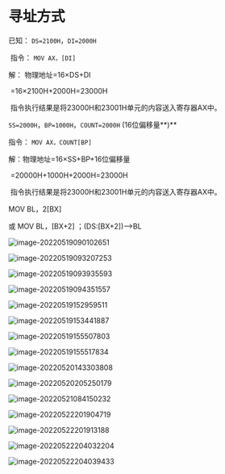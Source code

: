 # 寻址方式

已知： `DS=2100H`，`DI=2000H`

​     指令： `MOV AX，[DI]`

  解： 物理地址=16×DS+DI

​               =16×2100H+2000H=23000H

​    指令执行结果是将23000H和23001H单元的内容送入寄存器AX中。



  `SS=2000H`，`BP=1000H`，`COUNT=2000H` (16位偏移量**)**

指令： `MOV AX，COUNT[BP]`

解：物理地址=16×SS+BP+16位偏移量

​            =20000H+1000H+2000H=23000H

​     指令执行结果是将23000H和23001H单元的内容送入寄存器AX中。



   MOV  BL，2[BX]

或 MOV BL，[BX+2] ；(DS:[BX+2])-->BL



![image-20220519090102651](D:/Data/typora/photo/image-20220519090102651.png)

![image-20220519093207253](D:/Data/typora/photo/image-20220519093207253.png)

![image-20220519093935593](D:/Data/typora/photo/image-20220519093935593.png)

![image-20220519094351557](D:/Data/typora/photo/image-20220519094351557.png)

![image-20220519152959511](D:/Data/typora/photo/image-20220519152959511.png)

![image-20220519153441887](C:/Users/20208/Pictures/image-20220519153441887.png)

![image-20220519155507803](D:/Data/typora/photo/image-20220519155507803.png)

![image-20220519155517834](D:/Data/typora/photo/image-20220519155517834.png)

![image-20220520143303808](D:/Data/typora/photo/image-20220520143303808.png)

![image-20220520205250179](D:/Data/typora/photo/image-20220520205250179.png)

![image-20220521084150232](D:/Data/typora/photo/image-20220521084150232.png)

![image-20220522201904719](D:/Data/typora/photo/image-20220522201904719.png)

![image-20220522201913188](D:/Data/typora/photo/image-20220522201913188.png)

![image-20220522204032204](D:/Data/typora/photo/image-20220522204032204.png)

![image-20220522204039433](D:/Data/typora/photo/image-20220522204039433.png)

